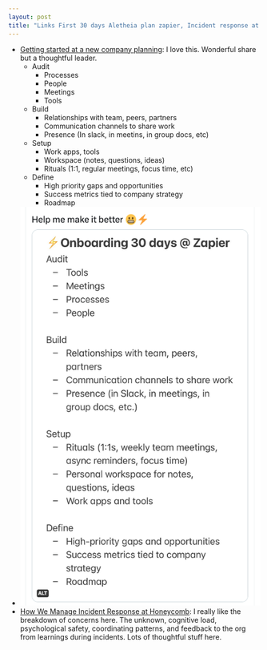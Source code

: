 ```yaml
---
layout: post
title: "Links First 30 days Aletheia plan zapier, Incident response at Honeycomb"
---
```


* [Getting started at a new company planning](https://twitter.com/delivreal/status/1614327982977593344): I love this. Wonderful share but a thoughtful leader.
  * Audit
    * Processes
    * People
    * Meetings
    * Tools
  * Build
    * Relationships with team, peers, partners
    * Communication channels to share work
    * Presence (In slack, in meetins, in group docs, etc)
  * Setup
    * Work apps, tools
    * Workspace (notes, questions, ideas)
    * Rituals (1:1, regular meetings, focus time, etc)
  * Define
    * High priority gaps and opportunities
    * Success metrics tied to company strategy
    * Roadmap
* ![Twitter screenshot of above 30 day plan for onboarding at Zapier](/assets/2023/30day_onboarding_plan_at_zapier_aletheia.png)
* [How We Manage Incident Response at Honeycomb](https://thenewstack.io/how-we-manage-incident-response-at-honeycomb/): I really like the breakdown of concerns here. The unknown, cognitive load, psychological safety, coordinating patterns, and feedback to the org from learnings during incidents. Lots of thoughtful stuff here.

